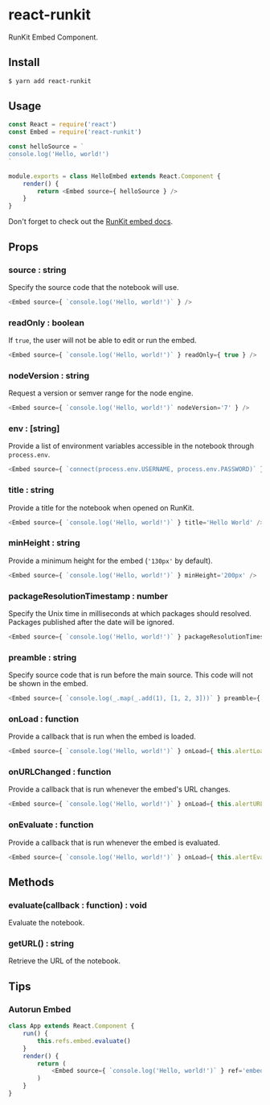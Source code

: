 # react-runkit

RunKit Embed Component.

## Install

```sh
$ yarn add react-runkit
```

## Usage

```js
const React = require('react')
const Embed = require('react-runkit')

const helloSource = `
console.log('Hello, world!')
`

module.exports = class HelloEmbed extends React.Component {
	render() {
		return <Embed source={ helloSource } />
	}
}
```

Don't forget to check out the [RunKit embed docs](https://runkit.com/docs/embed#options).

## Props

### source : string

Specify the source code that the notebook will use.

```js
<Embed source={ `console.log('Hello, world!')` } />
```

### readOnly : boolean

If `true`, the user will not be able to edit or run the embed.

```js
<Embed source={ `console.log('Hello, world!')` } readOnly={ true } />
```

### nodeVersion : string

Request a version or semver range for the node engine.

```js
<Embed source={ `console.log('Hello, world!')` nodeVersion='7' } />
```

### env : [string]

Provide a list of environment variables accessible in the notebook through `process.env`.

```js
<Embed source={ `connect(process.env.USERNAME, process.env.PASSWORD)` } env={ ['USERNAME=dev', 'PASSWORD=dev'] } />
```

### title : string

Provide a title for the notebook when opened on RunKit.

```js
<Embed source={ `console.log('Hello, world!')` } title='Hello World' />
```

### minHeight : string

Provide a minimum height for the embed (`'130px'` by default).

```js
<Embed source={ `console.log('Hello, world!')` } minHeight='200px' />
```

### packageResolutionTimestamp : number

Specify the Unix time in milliseconds at which packages should resolved. Packages published after the date will be ignored.

```js
<Embed source={ `console.log('Hello, world!')` } packageResolutionTimestamp={ (new Date('2017-03-22')).getTime() } />
```

### preamble : string

Specify source code that is run before the main source. This code will not be shown in the embed.

```js
<Embed source={ `console.log(_.map(_.add(1), [1, 2, 3]))` } preamble={ `const _ = require('lodash/fp')` } />
```

### onLoad : function

Provide a callback that is run when the embed is loaded.

```js
<Embed source={ `console.log('Hello, world!')` } onLoad={ this.alertLoaded.bind(this) } />
```

### onURLChanged : function

Provide a callback that is run whenever the embed's URL changes.

```js
<Embed source={ `console.log('Hello, world!')` } onLoad={ this.alertURLChanged.bind(this) } />
```

### onEvaluate : function

Provide a callback that is run whenever the embed is evaluated.

```js
<Embed source={ `console.log('Hello, world!')` } onLoad={ this.alertEvaluated.bind(this) } />
```

## Methods

### evaluate(callback : function) : void

Evaluate the notebook.

### getURL() : string

Retrieve the URL of the notebook.

## Tips

### Autorun Embed

```js
class App extends React.Component {
	run() {
		this.refs.embed.evaluate()
	}
	render() {
		return (
			<Embed source={ `console.log('Hello, world!')` } ref='embed' onLoad={ this.run.bind(this) } />
		)
	}
}
```

